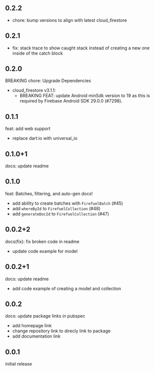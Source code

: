 ## 0.2.2

- chore: bump versions to align with latest cloud_firestore

## 0.2.1

- fix: stack trace to show caught stack instead of creating a new one inside of the catch block

## 0.2.0

BREAKING chore: Upgrade Dependencies

- cloud_firestore v3.1.1:
  - BREAKING FEAT: update Android minSdk version to 19 as this is required by Firebase Android SDK 29.0.0 (#7298).

## 0.1.1

feat: add web support

- replace dart:io with universal_io

## 0.1.0+1

docs: update readme

## 0.1.0

feat: Batches, filtering, and auto-gen docs!

- add ability to create batches with `FirefuelBatch` (#45)
- add `whereById` to `FirefuelCollection` (#48)
- add `generateDocId` to `FirefuelCollection` (#47)

## 0.0.2+2

docs(fix): fix broken code in readme

- update code example for model

## 0.0.2+1

docs: update readme

- add code example of creating a model and collection

## 0.0.2

docs: update package links in pubspec

- add homepage link
- change repository link to direcly link to package
- add documentation link

## 0.0.1

initial release
